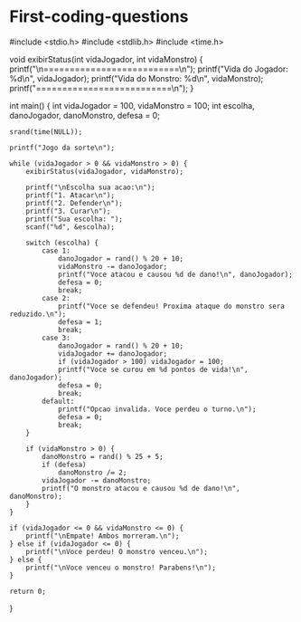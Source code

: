 # First-coding-questions





















#include <stdio.h>
#include <stdlib.h>
#include <time.h>

void exibirStatus(int vidaJogador, int vidaMonstro) {
    printf("\n==========================\n");
    printf("Vida do Jogador: %d\n", vidaJogador);
    printf("Vida do Monstro: %d\n", vidaMonstro);
    printf("==========================\n");
}

int main() {
    int vidaJogador = 100, vidaMonstro = 100;
    int escolha, danoJogador, danoMonstro, defesa = 0;

    srand(time(NULL));

    printf("Jogo da sorte\n");

    while (vidaJogador > 0 && vidaMonstro > 0) {
        exibirStatus(vidaJogador, vidaMonstro);

        printf("\nEscolha sua acao:\n");
        printf("1. Atacar\n");
        printf("2. Defender\n");
        printf("3. Curar\n");
        printf("Sua escolha: ");
        scanf("%d", &escolha);

        switch (escolha) {
            case 1:
                danoJogador = rand() % 20 + 10;
                vidaMonstro -= danoJogador;
                printf("Voce atacou e causou %d de dano!\n", danoJogador);
                defesa = 0;
                break;
            case 2:
                printf("Voce se defendeu! Proxima ataque do monstro sera reduzido.\n");
                defesa = 1;
                break;
            case 3:
                danoJogador = rand() % 20 + 10;
                vidaJogador += danoJogador;
                if (vidaJogador > 100) vidaJogador = 100;
                printf("Voce se curou em %d pontos de vida!\n", danoJogador);
                defesa = 0;
                break;
            default:
                printf("Opcao invalida. Voce perdeu o turno.\n");
                defesa = 0;
                break;
        }

        if (vidaMonstro > 0) {
            danoMonstro = rand() % 25 + 5;
            if (defesa)
                danoMonstro /= 2;
            vidaJogador -= danoMonstro;
            printf("O monstro atacou e causou %d de dano!\n", danoMonstro);
        }
    }

    if (vidaJogador <= 0 && vidaMonstro <= 0) {
        printf("\nEmpate! Ambos morreram.\n");
    } else if (vidaJogador <= 0) {
        printf("\nVoce perdeu! O monstro venceu.\n");
    } else {
        printf("\nVoce venceu o monstro! Parabens!\n");
    }

    return 0;
}